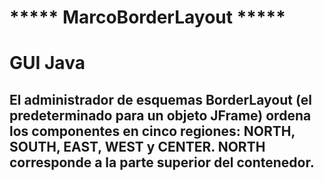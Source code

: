 # ***** MarcoBorderLayout *****
#
# GUI Java
## El administrador de esquemas BorderLayout (el predeterminado para un objeto JFrame) ordena los componentes en cinco regiones: NORTH, SOUTH, EAST, WEST y CENTER. NORTH corresponde a la parte superior del contenedor.
